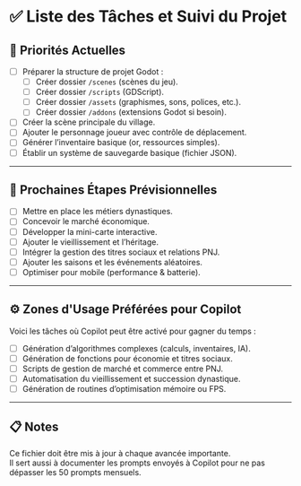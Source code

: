 # ✅ Liste des Tâches et Suivi du Projet

## 🎯 Priorités Actuelles
- [ ] Préparer la structure de projet Godot :
  - [ ] Créer dossier `/scenes` (scènes du jeu).
  - [ ] Créer dossier `/scripts` (GDScript).
  - [ ] Créer dossier `/assets` (graphismes, sons, polices, etc.).
  - [ ] Créer dossier `/addons` (extensions Godot si besoin).
- [ ] Créer la scène principale du village.
- [ ] Ajouter le personnage joueur avec contrôle de déplacement.
- [ ] Générer l’inventaire basique (or, ressources simples).
- [ ] Établir un système de sauvegarde basique (fichier JSON).

---

## 🚀 Prochaines Étapes Prévisionnelles
- [ ] Mettre en place les métiers dynastiques.
- [ ] Concevoir le marché économique.
- [ ] Développer la mini-carte interactive.
- [ ] Ajouter le vieillissement et l’héritage.
- [ ] Intégrer la gestion des titres sociaux et relations PNJ.
- [ ] Ajouter les saisons et les événements aléatoires.
- [ ] Optimiser pour mobile (performance & batterie).

---

## ⚙️ Zones d'Usage Préférées pour Copilot
Voici les tâches où Copilot peut être activé pour gagner du temps :
- [ ] Génération d’algorithmes complexes (calculs, inventaires, IA).
- [ ] Génération de fonctions pour économie et titres sociaux.
- [ ] Scripts de gestion de marché et commerce entre PNJ.
- [ ] Automatisation du vieillissement et succession dynastique.
- [ ] Génération de routines d’optimisation mémoire ou FPS.

---

## 📋 Notes
Ce fichier doit être mis à jour à chaque avancée importante.  
Il sert aussi à documenter les prompts envoyés à Copilot pour ne pas dépasser les 50 prompts mensuels.

